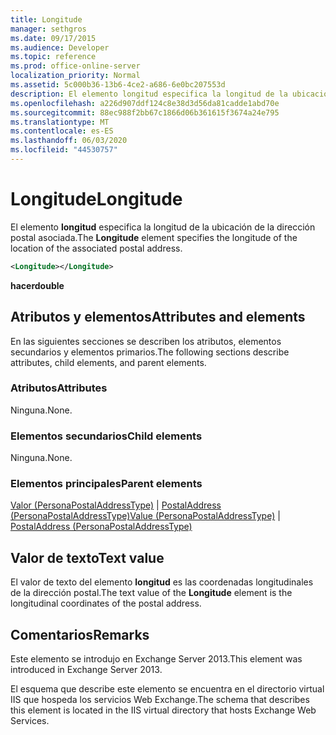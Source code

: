 ```yaml
---
title: Longitude
manager: sethgros
ms.date: 09/17/2015
ms.audience: Developer
ms.topic: reference
ms.prod: office-online-server
localization_priority: Normal
ms.assetid: 5c000b36-13b6-4ce2-a686-6e0bc207553d
description: El elemento longitud especifica la longitud de la ubicación de la dirección postal asociada.
ms.openlocfilehash: a226d907ddf124c8e38d3d56da81cadde1abd70e
ms.sourcegitcommit: 88ec988f2bb67c1866d06b361615f3674a24e795
ms.translationtype: MT
ms.contentlocale: es-ES
ms.lasthandoff: 06/03/2020
ms.locfileid: "44530757"
---
```

# <a name="longitude"></a><span data-ttu-id="4f1ed-103">Longitude</span><span class="sxs-lookup"><span data-stu-id="4f1ed-103">Longitude</span></span>

<span data-ttu-id="4f1ed-104">El elemento **longitud** especifica la longitud de la ubicación de la dirección postal asociada.</span><span class="sxs-lookup"><span data-stu-id="4f1ed-104">The **Longitude** element specifies the longitude of the location of the associated postal address.</span></span> 
  
```XML
<Longitude></Longitude>
```

 <span data-ttu-id="4f1ed-105">**hacer**</span><span class="sxs-lookup"><span data-stu-id="4f1ed-105">**double**</span></span>
## <a name="attributes-and-elements"></a><span data-ttu-id="4f1ed-106">Atributos y elementos</span><span class="sxs-lookup"><span data-stu-id="4f1ed-106">Attributes and elements</span></span>

<span data-ttu-id="4f1ed-107">En las siguientes secciones se describen los atributos, elementos secundarios y elementos primarios.</span><span class="sxs-lookup"><span data-stu-id="4f1ed-107">The following sections describe attributes, child elements, and parent elements.</span></span>
  
### <a name="attributes"></a><span data-ttu-id="4f1ed-108">Atributos</span><span class="sxs-lookup"><span data-stu-id="4f1ed-108">Attributes</span></span>

<span data-ttu-id="4f1ed-109">Ninguna.</span><span class="sxs-lookup"><span data-stu-id="4f1ed-109">None.</span></span>
  
### <a name="child-elements"></a><span data-ttu-id="4f1ed-110">Elementos secundarios</span><span class="sxs-lookup"><span data-stu-id="4f1ed-110">Child elements</span></span>

<span data-ttu-id="4f1ed-111">Ninguna.</span><span class="sxs-lookup"><span data-stu-id="4f1ed-111">None.</span></span>
  
### <a name="parent-elements"></a><span data-ttu-id="4f1ed-112">Elementos principales</span><span class="sxs-lookup"><span data-stu-id="4f1ed-112">Parent elements</span></span>

<span data-ttu-id="4f1ed-113">[Valor (PersonaPostalAddressType)](value-personapostaladdresstype.md)  |  [PostalAddress (PersonaPostalAddressType)](postaladdress-personapostaladdresstype.md)</span><span class="sxs-lookup"><span data-stu-id="4f1ed-113">[Value (PersonaPostalAddressType)](value-personapostaladdresstype.md) | [PostalAddress (PersonaPostalAddressType)](postaladdress-personapostaladdresstype.md)</span></span>
  
## <a name="text-value"></a><span data-ttu-id="4f1ed-114">Valor de texto</span><span class="sxs-lookup"><span data-stu-id="4f1ed-114">Text value</span></span>

<span data-ttu-id="4f1ed-115">El valor de texto del elemento **longitud** es las coordenadas longitudinales de la dirección postal.</span><span class="sxs-lookup"><span data-stu-id="4f1ed-115">The text value of the **Longitude** element is the longitudinal coordinates of the postal address.</span></span> 
  
## <a name="remarks"></a><span data-ttu-id="4f1ed-116">Comentarios</span><span class="sxs-lookup"><span data-stu-id="4f1ed-116">Remarks</span></span>

<span data-ttu-id="4f1ed-117">Este elemento se introdujo en Exchange Server 2013.</span><span class="sxs-lookup"><span data-stu-id="4f1ed-117">This element was introduced in Exchange Server 2013.</span></span>
  
<span data-ttu-id="4f1ed-118">El esquema que describe este elemento se encuentra en el directorio virtual IIS que hospeda los servicios Web Exchange.</span><span class="sxs-lookup"><span data-stu-id="4f1ed-118">The schema that describes this element is located in the IIS virtual directory that hosts Exchange Web Services.</span></span>
  

